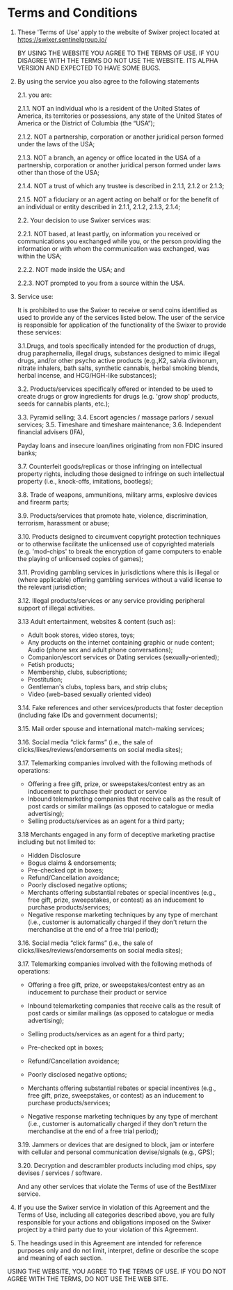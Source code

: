 Terms and Conditions
==

1. These 'Terms of Use' apply to the website of Swixer project located at https://swixer.sentinelgroup.io/ 

    BY USING THE WEBSITE YOU AGREE TO THE TERMS OF USE. IF YOU DISAGREE WITH THE TERMS DO NOT USE THE WEBSITE. ITS ALPHA VERSION AND EXPECTED TO HAVE SOME BUGS.

2. By using the service you also agree to the following statements

    2.1. you are:

    2.1.1. NOT an individual who is a resident of the United States of America, its territories or possessions, any state of the United States of America or the District of Columbia (the “USA”);
    
    2.1.2. NOT a partnership, corporation or another juridical person formed under the laws of the USA;
    
    2.1.3. NOT a branch, an agency or office located in the USA of a partnership, corporation or another juridical person formed under laws other than those of the USA;
    
    2.1.4. NOT a trust of which any trustee is described in 2.1.1, 2.1.2 or 2.1.3;
    
    2.1.5. NOT a fiduciary or an agent acting on behalf or for the benefit of an individual or entity described in 2.1.1, 2.1.2, 2.1.3, 2.1.4;
    
    2.2. Your decision to use Swixer services was:
    
    2.2.1. NOT based, at least partly, on information you received or communications you exchanged while you, or the person providing the information or with whom the communication was exchanged, was within the USA;
    
    2.2.2. NOT made inside the USA; and
    
    2.2.3. NOT prompted to you from a source within the USA.

3. Service use:

    It is prohibited to use the Swixer to receive or send coins identified as used to provide any of the services listed below. The user of the service is responsible for application of the functionality of the Swixer to provide these services:

    3.1.Drugs, and tools specifically intended for the production of drugs, drug paraphernalia, illegal drugs, substances designed to mimic illegal drugs, and/or other psycho active products (e.g.,K2, salvia divinorum, nitrate inhalers, bath salts, synthetic cannabis, herbal smoking blends, herbal incense, and HCG/HGH-like substances);

    3.2. Products/services specifically offered or intended to be used to create drugs or grow ingredients for drugs (e.g. 'grow shop' products, seeds for cannabis plants, etc.);

    3.3. Pyramid selling;
    3.4. Escort agencies / massage parlors / sexual services;
    3.5. Timeshare and timeshare maintenance;
    3.6. Independent financial advisers (IFA), 

    Payday loans and insecure loan/lines originating from non FDIC insured     banks;

    3.7. Counterfeit goods/replicas or those infringing on intellectual property rights, including those designed to infringe on such intellectual property (i.e., knock-offs, imitations, bootlegs);

    3.8. Trade of weapons, ammunitions, military arms, explosive devices and firearm parts;

    3.9. Products/services that promote hate, violence, discrimination, terrorism, harassment or abuse;

    3.10. Products designed to circumvent copyright protection techniques or to otherwise facilitate the unlicensed use of copyrighted materials (e.g. 'mod-chips' to break the encryption of game computers to enable the playing of unlicensed copies of games);

    3.11. Providing gambling services in jurisdictions where this is illegal or (where applicable) offering gambling services without a valid license to the relevant jurisdiction;

    3.12. Illegal products/services or any service providing peripheral support of illegal activities.

    3.13 Adult entertainment, websites & content (such as):

    - Adult book stores, video stores, toys;
    - Any products on the internet containing graphic or nude content;    Audio (phone sex and adult phone conversations);
    - Companion/escort services or Dating services (sexually-oriented);
    - Fetish products;
    - Membership, clubs, subscriptions;
    - Prostitution;
    - Gentleman's clubs, topless bars, and strip clubs;
    - Video (web-based sexually oriented video)

    3.14. Fake references and other services/products that foster deception (including fake IDs and government documents);

    3.15. Mail order spouse and international match-making services;
    
    3.16. Social media “click farms” (i.e., the sale of clicks/likes/reviews/endorsements on social media sites);
    
    3.17. Telemarking companies involved with the following methods of operations:

    - Offering a free gift, prize, or sweepstakes/contest entry as an inducement to purchase their product or service
    - Inbound telemarketing companies that receive calls as the result of post cards or similar mailings (as opposed to catalogue or media advertising);
    - Selling products/services as an agent for a third party;

    3.18 Merchants engaged in any form of deceptive marketing practise including but not limited to:

    - Hidden Disclosure
    - Bogus claims & endorsements;
    - Pre-checked opt in boxes;
    - Refund/Cancellation avoidance;
    - Poorly disclosed negative options;
    - Merchants offering substantial rebates or special incentives (e.g., free gift, prize, 
        sweepstakes, or contest) as an inducement to purchase products/services;
    - Negative response marketing techniques by any type of merchant (i.e., customer is automatically charged if they don't return the merchandise at the end of a free trial period);

    
    3.16. Social media “click farms” (i.e., the sale of clicks/likes/reviews/endorsements on social media sites);
    
    3.17. Telemarking companies involved with the following methods of operations:

    - Offering a free gift, prize, or sweepstakes/contest entry as an inducement to purchase their product or service
    - Inbound telemarketing companies that receive calls as the result of post cards or similar mailings (as opposed to catalogue or media advertising);
    - Selling products/services as an agent for a third party;

    - Pre-checked opt in boxes;
    - Refund/Cancellation avoidance;
    - Poorly disclosed negative options;
    - Merchants offering substantial rebates or special incentives (e.g., free gift, prize, 
        sweepstakes, or contest) as an inducement to purchase products/services;
    - Negative response marketing techniques by any type of merchant (i.e., customer is automatically charged if they don't return the merchandise at the end of a free trial period);

    3.19. Jammers or devices that are designed to block, jam or interfere with cellular and personal communication devise/signals (e.g., GPS);

    3.20. Decryption and descrambler products including mod chips, spy devises / services / software.

    And any other services that violate the Terms of use of the BestMixer service.

4. If you use the Swixer service in violation of this Agreement and the Terms of Use, including all categories described above, you are fully responsible for your actions and obligations imposed on the Swixer project by a third party due to your violation of this Agreement.

5. The headings used in this Agreement are intended for reference purposes only and do not limit, interpret, define or describe the scope and meaning of each section.

USING THE WEBSITE, YOU AGREE TO THE TERMS OF USE. IF YOU DO NOT AGREE WITH THE TERMS, DO NOT USE THE WEB SITE.
